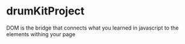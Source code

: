 # drumKitProject
DOM is the bridge that connects what you learned in javascript to the elements withing your page
